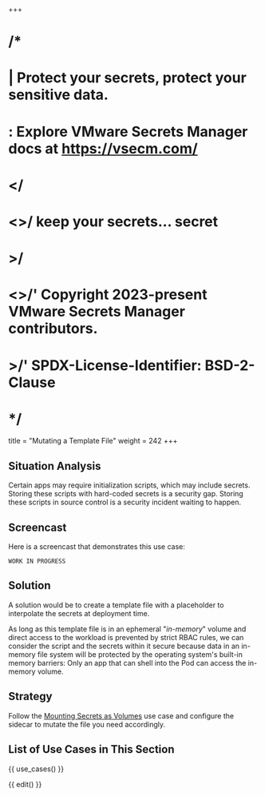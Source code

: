 +++
# /*
# |    Protect your secrets, protect your sensitive data.
# :    Explore VMware Secrets Manager docs at https://vsecm.com/
# </
# <>/  keep your secrets... secret
# >/
# <>/' Copyright 2023-present VMware Secrets Manager contributors.
# >/'  SPDX-License-Identifier: BSD-2-Clause
# */

title = "Mutating a Template File"
weight = 242
+++

## Situation Analysis

Certain apps may require initialization scripts, which may include secrets. 
Storing these scripts with hard-coded secrets is a security gap. Storing
these scripts in source control is a security incident waiting to happen.

## Screencast

Here is a screencast that demonstrates this use case:

```text
WORK IN PROGRESS
```

## Solution

A solution would be to create a template file with a placeholder to interpolate 
the secrets at deployment time.

As long as this template file is in an ephemeral "*in-memory*" volume and direct 
access to the workload is prevented by strict RBAC rules, we can consider the 
script and the secrets within it secure because data in an in-memory file system 
will be protected by the operating system's built-in memory barriers: 
Only an app that can shell into the Pod can access the in-memory volume.

## Strategy

Follow the [Mounting Secrets as Volumes][secrets-as-volumes] use case 
and configure the sidecar to mutate the file you need accordingly.

[secrets-as-volumes]:  @/documentation/use-cases/mounting-secrets.md

## List of Use Cases in This Section

{{ use_cases() }}

{{ edit() }}
